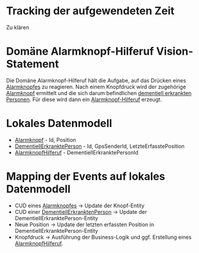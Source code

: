 # Tracking der aufgewendeten Zeit

Zu klären

# Domäne Alarmknopf-Hilferuf Vision-Statement

Die Domäne Alarmknopf-Hilferuf hält die Aufgabe, auf das Drücken eines [Alarmknopfes](https://github.com/Archi-Lab-FAE/fae-global-documentation/blob/master/2019-11-15-Glossary-Alarmknopf.md) zu reagieren.
Nach einem Knopfdruck wird der zugehörige [Alarmknopf](https://github.com/Archi-Lab-FAE/fae-global-documentation/blob/master/2019-11-15-Glossary-Alarmknopf.md) ermittelt und die sich darum befindlichen
[dementiell erkrankten Personen](https://github.com/Archi-Lab-FAE/fae-global-documentation/blob/master/2019-11-15-Glossary-Dementiell%20erkrankter.md). Für diese wird dann ein [Alarmknopf-Hilferuf](https://github.com/Archi-Lab-FAE/fae-global-documentation/blob/master/2019-11-18-Glossary-Alarmknopf-Hilferuf.md) erzeugt.

# Lokales Datenmodell

* [Alarmknopf](https://github.com/Archi-Lab-FAE/fae-global-documentation/blob/master/2019-11-15-Glossary-Alarmknopf.md) - Id, Position
* [DementiellErkranktePerson](https://github.com/Archi-Lab-FAE/fae-global-documentation/blob/master/2019-11-15-Glossary-Dementiell%20erkrankter.md) - Id, GpsSenderId, LetzteErfasstePosition
* [AlarmknopfHilferuf](https://github.com/Archi-Lab-FAE/fae-global-documentation/blob/master/2019-11-18-Glossary-Alarmknopf-Hilferuf.md) - DementiellErkranktePersonId

# Mapping der Events auf lokales Datenmodell

* CUD eines [Alarmknopfes](https://github.com/Archi-Lab-FAE/fae-global-documentation/blob/master/2019-11-15-Glossary-Alarmknopf.md) -> Update der Knopf-Entity
* CUD einer [DementiellErkranktenPerson](https://github.com/Archi-Lab-FAE/fae-global-documentation/blob/master/2019-11-15-Glossary-Dementiell%20erkrankter.md) -> Update der DementiellErkranktePerson-Entity
* Neue Position -> Update der letzten erfassten Position in DementiellErkranktePerson-Entity
* Knopfdruck -> Ausführung der Business-Logik und ggf. Erstellung eines [AlarmknopfHilferuf](https://github.com/Archi-Lab-FAE/fae-global-documentation/blob/master/2019-11-18-Glossary-Alarmknopf-Hilferuf.md).
